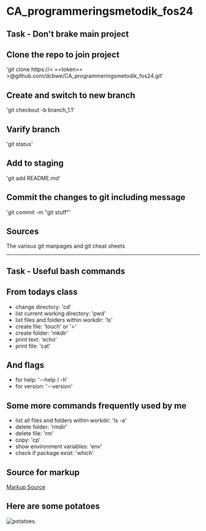 # CA_programmeringsmetodik_fos24


## Task - Don't brake main project

## Clone the repo to join project
'git clone https://< ==token== >@github.com/dcbwe/CA_programmeringsmetodik_fos24.git'

## Create and switch to new branch
'git checkout -b branch_1.1'

## Varify branch
'git status'

## Add to staging
'git add README.md'

## Commit the changes to git including message
'git commit -m "git stuff"'

## Sources
The various git manpages and git cheat sheets


---------------------------

## Task - Useful bash commands

## From todays class
- change directory: 'cd'
- list current working directory: 'pwd'
- list files and folders within workdir: 'ls'
- create file: 'touch' or '>'
- create folder: 'mkdir'
- print text: 'echo'
- print file: 'cat'

## And flags
- for help: '--help / -h'
- for version: '--version'

## Some more commands frequently used by me
- list all files and folders within workdir: 'ls -a'
- delete folder: 'rmdir'
- delete file: 'rm'
- copy: 'cp'
- show environment variables: 'env'
- check if package exist: 'which'

## Source for markup
[Markup Source](https://www.markdownguide.org/)

## Here are some potatoes
![potatoes.](https://www.marthastewart.com/thmb/ZYCJj5A1c7Ks7EBUuc4t_LsBmag=/1500x0/filters:no_upscale():max_bytes(150000):strip_icc()/how-to-grow-potatoes-0102-f992a0f47757490192052972030a6946.jpg)
